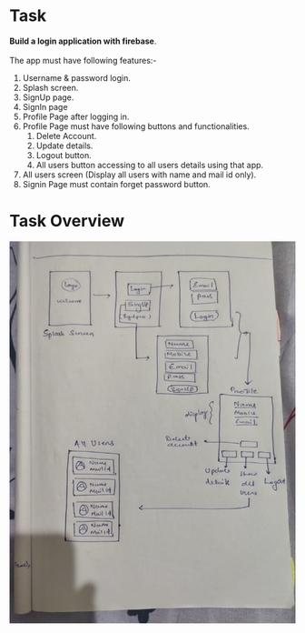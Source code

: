 # Task


**Build a login application with firebase**.<br>
<br>
The app must have following features:-<br>

<ol>

<li>Username & password login.</li>
<li>Splash screen.</li>
<li>SignUp page.</li>
<li>SignIn page</li>
<li>Profile Page after logging in.</li>
<li>Profile Page must have following buttons and functionalities.

  <ol>
  <li>Delete Account.</li>
  <li>Update details.</li>
  <li>Logout button.</li>
  <li>All users button accessing to all users details using that app.</li>
  </ol>

  </li>
<li>All users screen (Display all users with name and mail id only).</li>
<li>Signin Page must contain forget password button.</li>

</ol> 

# Task Overview

<img src="./Task_Overview.jpeg" >

